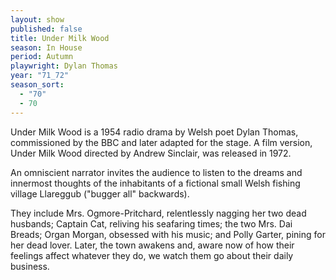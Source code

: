 ```yaml
---
layout: show
published: false
title: Under Milk Wood
season: In House
period: Autumn
playwright: Dylan Thomas
year: "71_72"
season_sort: 
  - "70"
  - 70
---
```



Under Milk Wood is a 1954 radio drama by Welsh poet Dylan Thomas, commissioned by the BBC and later adapted for the stage. A film version, Under Milk Wood directed by Andrew Sinclair, was released in 1972.

An omniscient narrator invites the audience to listen to the dreams and innermost thoughts of the inhabitants of a fictional small Welsh fishing village Llareggub ("bugger all" backwards).

They include Mrs. Ogmore-Pritchard, relentlessly nagging her two dead husbands; Captain Cat, reliving his seafaring times; the two Mrs. Dai Breads; Organ Morgan, obsessed with his music; and Polly Garter, pining for her dead lover. Later, the town awakens and, aware now of how their feelings affect whatever they do, we watch them go about their daily business.
